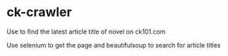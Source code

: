 # ck-crawler
Use to find the latest article title of novel on ck101.com

Use selenium to get the page and beautifulsoup to search for article titles


